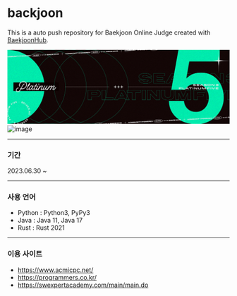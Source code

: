 # backjoon
This is a auto push repository for Baekjoon Online Judge created with [BaekjoonHub](https://github.com/BaekjoonHub/BaekjoonHub).

![pl 5](image.png)
<img width="2400" height="800" alt="image" src="https://github.com/user-attachments/assets/249912d3-212c-4bc8-8580-fb7d1c3f5809" />

---

### 기간

2023.06.30 ~ 

---

### 사용 언어

- Python : Python3, PyPy3
- Java : Java 11, Java 17
- Rust : Rust 2021

---

### 이용 사이트

- https://www.acmicpc.net/
- https://programmers.co.kr/
- https://swexpertacademy.com/main/main.do
